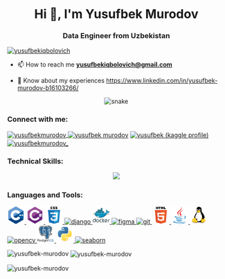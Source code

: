 <h1 align="center">Hi 👋, I'm Yusufbek Murodov</h1>
<h3 align="center">Data Engineer from Uzbekistan</h3>


<p align="left"> <a href="https://github.com/ryo-ma/github-profile-trophy"><img src="https://github-profile-trophy.vercel.app/?username=yusufbekiqbolovich" alt="yusufbekiqbolovich" /></a> </p>

<p align="left">  </p>

<!-- - 👨‍💻 All of my projects are available at [https://github.com/yusufbek-murodov?tab=repositories](https://github.com/yusufbek-murodov?tab=repositories) -->

- 📫 How to reach me **yusufbekiqbolovich@gmail.com**

- 📄 Know about my experiences https://www.linkedin.com/in/yusufbek-murodov-b16103266/

<p align="center">
 <img width="600" src="github-snake.svg" alt="snake"/>
</p>

<h3 align="left">Connect with me:</h3>
<p align="left">
<a href="https://t.me/yusufbekmurodov" rel="nofollow">
<img align="center" src="https://www.vectorlogo.zone/logos/telegram/telegram-icon.svg" alt="yusufbekmurodov" height="40" width="40" />
</a>
<a href="https://www.linkedin.com/in/yusufbek-murodov-b16103266/" target="blank"><img align="center" src="https://raw.githubusercontent.com/rahuldkjain/github-profile-readme-generator/master/src/images/icons/Social/linked-in-alt.svg" alt="yusufbek murodov" height="30" width="40" /></a>
<a href="https://www.kaggle.com/murodovyusufbek" target="blank"><img align="center" src="https://raw.githubusercontent.com/rahuldkjain/github-profile-readme-generator/master/src/images/icons/Social/kaggle.svg" alt="yusufbek (kaggle profile)" height="30" width="40" /></a>
    <a href="https://www.instagram.com/yusufbekmurodov_" rel="nofollow">
	<img align="center" src="https://www.vectorlogo.zone/logos/instagram/instagram-icon.svg" alt="yusufbekmurodov_" height="40" width="40" />
	</a>   
</p>

<h3 align="left">Technical Skills:</h3>
<p align="center">
  <img src="https://skillicons.dev/icons?i=python,tensorflow,pytorch,postgresql,docker,linux,git,github,selenium" />
</p>

<h3 align="left">Languages and Tools:</h3>
<p align="left"> <a href="https://www.w3schools.com/cpp/" target="_blank" rel="noreferrer"> <img src="https://raw.githubusercontent.com/devicons/devicon/master/icons/cplusplus/cplusplus-original.svg" alt="cplusplus" width="40" height="40"/> </a> <a href="https://www.w3schools.com/cs/" target="_blank" rel="noreferrer"> <img src="https://raw.githubusercontent.com/devicons/devicon/master/icons/csharp/csharp-original.svg" alt="csharp" width="40" height="40"/> </a> <a href="https://www.w3schools.com/css/" target="_blank" rel="noreferrer"> <img src="https://raw.githubusercontent.com/devicons/devicon/master/icons/css3/css3-original-wordmark.svg" alt="css3" width="40" height="40"/> </a> <a href="https://www.djangoproject.com/" target="_blank" rel="noreferrer"> <img src="https://cdn.worldvectorlogo.com/logos/django.svg" alt="django" width="40" height="40"/> </a> <a href="https://www.docker.com/" target="_blank" rel="noreferrer"> <img src="https://raw.githubusercontent.com/devicons/devicon/master/icons/docker/docker-original-wordmark.svg" alt="docker" width="40" height="40"/> </a> <a href="https://www.figma.com/" target="_blank" rel="noreferrer"> <img src="https://www.vectorlogo.zone/logos/figma/figma-icon.svg" alt="figma" width="40" height="40"/> </a> <a href="https://git-scm.com/" target="_blank" rel="noreferrer"> <img src="https://www.vectorlogo.zone/logos/git-scm/git-scm-icon.svg" alt="git" width="40" height="40"/> </a> <a href="https://www.w3.org/html/" target="_blank" rel="noreferrer"> <img src="https://raw.githubusercontent.com/devicons/devicon/master/icons/html5/html5-original-wordmark.svg" alt="html5" width="40" height="40"/> </a> <a href="https://www.java.com" target="_blank" rel="noreferrer"> <img src="https://raw.githubusercontent.com/devicons/devicon/master/icons/java/java-original.svg" alt="java" width="40" height="40"/> </a> <a href="https://www.linux.org/" target="_blank" rel="noreferrer"> <img src="https://raw.githubusercontent.com/devicons/devicon/master/icons/linux/linux-original.svg" alt="linux" width="40" height="40"/> </a> <a href="https://opencv.org/" target="_blank" rel="noreferrer"> <img src="https://www.vectorlogo.zone/logos/opencv/opencv-icon.svg" alt="opencv" width="40" height="40"/> </a> </a> <a href="https://www.postgresql.org" target="_blank" rel="noreferrer"> <img src="https://raw.githubusercontent.com/devicons/devicon/master/icons/postgresql/postgresql-original-wordmark.svg" alt="postgresql" width="40" height="40"/> </a> <a href="https://www.python.org" target="_blank" rel="noreferrer"> <img src="https://raw.githubusercontent.com/devicons/devicon/master/icons/python/python-original.svg" alt="python" width="40" height="40"/> </a> <a href="https://seaborn.pydata.org/" target="_blank" rel="noreferrer"> <img src="https://seaborn.pydata.org/_images/logo-mark-lightbg.svg" alt="seaborn" width="40" height="40"/> </a> </p>

<p><img align="left" src="https://github-readme-stats.vercel.app/api/top-langs?username=yusufbek-murodov&show_icons=true&locale=en&layout=compact" alt="yusufbek-murodov" /></p>

<p> <img align="center" src="https://github-readme-stats.vercel.app/api?username=yusufbek-murodov&show_icons=true&locale=en" alt="yusufbek-murodov" /></p>

<p><img align="center" src="https://github-readme-streak-stats.herokuapp.com/?user=yusufbek-murodov&" alt="yusufbek-murodov" /></p>
